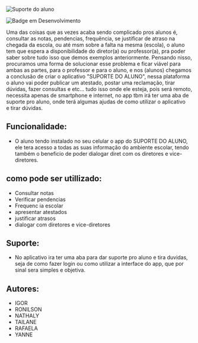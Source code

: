 ![Suporte do aluno](https://user-images.githubusercontent.com/130578389/236343228-e2ec309e-eee3-4073-bc3a-f59a8eacd0c4.jpg)

![Badge em Desenvolvimento](http://img.shields.io/static/v1?label=STATUS&message=EM%20DESENVOLVIMENTO&color=GREEN&style=for-the-badge) 

Uma das coisas que as vezes acaba sendo complicado pros alunos é, consultar as notas, pendencias, frequência, se justificar de atraso na chegada da escola, ou até msm sobre a falta na mesma (escola), o aluno tem que espera a disponibilidade do diretor(a) ou professor(a), pra poder saber sobre tudo isso que demos exemplos anteriormente. Pensando nisso, procuramos uma forma de solucionar esse problema e ficar viável para ambas as partes, para o professor e para o aluno, e nos (alunos) chegamos a conclusão de criar o aplicativo "SUPORTE DO ALUNO", nessa plataforma o aluno vai poder publicar um atestado, postar uma reclamação, tirar dúvidas, fazer consultas e etc... tudo isso onde ele esteja, pois será remoto, necessita apenas de smartphone e internet, no app tbm irá ter uma aba de suporte pro aluno, onde terá algumas ajudas de como utilizar o aplicativo e tirar dúvidas.

##  Funcionalidade:
* O aluno tendo instalado no seu celular o app do SUPORTE DO ALUNO, ele tera acesso a todas as suas informação do ambiente escolar, tendo também o beneficio de poder dialogar diret com os diretores e vice-diretores.

## como pode ser utillizado:
* Consultar notas
*  Verificar pendencias
* Frequenc ia escolar
* apresentar atestados
* justificar atrasos
* dialogar com diretores e vice-diretores

## Suporte:
* No aplicativo ira ter uma aba para dar suporte pro aluno e tira duvidas, seja de como fazer login ou como utilizar a interface do app, que por sinal sera simples e objetiva.

## Autores:
* IGOR
* RONILSON
* NATHALY
* TAILANE
* RAFAELA
* YANNE
